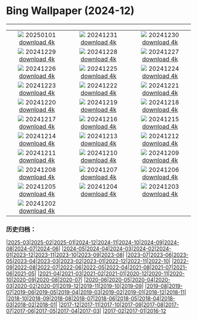 # Bing Wallpaper (2024-12)
**************
| | | |
| :----: | :----: | :----: |
| ![](https://www.bing.com/th?id=OHR.PolarBearSwim_EN-IN5843834952_1920x1080.jpg) 20250101 [download 4k](https://www.bing.com/th?id=OHR.PolarBearSwim_EN-IN5843834952_UHD.jpg) | ![](https://www.bing.com/th?id=OHR.RioNewYear_EN-IN5477298039_1920x1080.jpg) 20241231 [download 4k](https://www.bing.com/th?id=OHR.RioNewYear_EN-IN5477298039_UHD.jpg) | ![](https://www.bing.com/th?id=OHR.MountFieldNP_EN-IN2502905267_1920x1080.jpg) 20241230 [download 4k](https://www.bing.com/th?id=OHR.MountFieldNP_EN-IN2502905267_UHD.jpg) |
| ![](https://www.bing.com/th?id=OHR.BorobudurBells_EN-IN4195556883_1920x1080.jpg) 20241229 [download 4k](https://www.bing.com/th?id=OHR.BorobudurBells_EN-IN4195556883_UHD.jpg) | ![](https://www.bing.com/th?id=OHR.DudhsagarFalls_EN-IN8941732838_1920x1080.jpg) 20241228 [download 4k](https://www.bing.com/th?id=OHR.DudhsagarFalls_EN-IN8941732838_UHD.jpg) | ![](https://www.bing.com/th?id=OHR.LakeBledSnow_EN-IN8178018929_1920x1080.jpg) 20241227 [download 4k](https://www.bing.com/th?id=OHR.LakeBledSnow_EN-IN8178018929_UHD.jpg) |
| ![](https://www.bing.com/th?id=OHR.MouseholeXmas_EN-IN6968521248_1920x1080.jpg) 20241226 [download 4k](https://www.bing.com/th?id=OHR.MouseholeXmas_EN-IN6968521248_UHD.jpg) | ![](https://www.bing.com/th?id=OHR.ReindeerTrio_EN-IN0167081195_1920x1080.jpg) 20241225 [download 4k](https://www.bing.com/th?id=OHR.ReindeerTrio_EN-IN0167081195_UHD.jpg) | ![](https://www.bing.com/th?id=OHR.SantaSnowglobe_EN-IN0656724477_1920x1080.jpg) 20241224 [download 4k](https://www.bing.com/th?id=OHR.SantaSnowglobe_EN-IN0656724477_UHD.jpg) |
| ![](https://www.bing.com/th?id=OHR.DhamekStupa_EN-IN0403888448_1920x1080.jpg) 20241223 [download 4k](https://www.bing.com/th?id=OHR.DhamekStupa_EN-IN0403888448_UHD.jpg) | ![](https://www.bing.com/th?id=OHR.CrystalPier_EN-IN1061631248_1920x1080.jpg) 20241222 [download 4k](https://www.bing.com/th?id=OHR.CrystalPier_EN-IN1061631248_UHD.jpg) | ![](https://www.bing.com/th?id=OHR.SolsticeHalo_EN-IN0859597164_1920x1080.jpg) 20241221 [download 4k](https://www.bing.com/th?id=OHR.SolsticeHalo_EN-IN0859597164_UHD.jpg) |
| ![](https://www.bing.com/th?id=OHR.SantaClausVillage_EN-IN8131344842_1920x1080.jpg) 20241220 [download 4k](https://www.bing.com/th?id=OHR.SantaClausVillage_EN-IN8131344842_UHD.jpg) | ![](https://www.bing.com/th?id=OHR.SibiuRomania_EN-IN1994356758_1920x1080.jpg) 20241219 [download 4k](https://www.bing.com/th?id=OHR.SibiuRomania_EN-IN1994356758_UHD.jpg) | ![](https://www.bing.com/th?id=OHR.NutcrackerBallet_EN-IN5416156608_1920x1080.jpg) 20241218 [download 4k](https://www.bing.com/th?id=OHR.NutcrackerBallet_EN-IN5416156608_UHD.jpg) |
| ![](https://www.bing.com/th?id=OHR.ReinefjordenNorway_EN-IN1479907327_1920x1080.jpg) 20241217 [download 4k](https://www.bing.com/th?id=OHR.ReinefjordenNorway_EN-IN1479907327_UHD.jpg) | ![](https://www.bing.com/th?id=OHR.SalzburgSnow_EN-IN9939957339_1920x1080.jpg) 20241216 [download 4k](https://www.bing.com/th?id=OHR.SalzburgSnow_EN-IN9939957339_UHD.jpg) | ![](https://www.bing.com/th?id=OHR.MisurinaLake_EN-IN9075982875_1920x1080.jpg) 20241215 [download 4k](https://www.bing.com/th?id=OHR.MisurinaLake_EN-IN9075982875_UHD.jpg) |
| ![](https://www.bing.com/th?id=OHR.NorthernHawkOwl_EN-IN5021019692_1920x1080.jpg) 20241214 [download 4k](https://www.bing.com/th?id=OHR.NorthernHawkOwl_EN-IN5021019692_UHD.jpg) | ![](https://www.bing.com/th?id=OHR.ChristmasBudapest_EN-IN6422339047_1920x1080.jpg) 20241213 [download 4k](https://www.bing.com/th?id=OHR.ChristmasBudapest_EN-IN6422339047_UHD.jpg) | ![](https://www.bing.com/th?id=OHR.WildPoinsettia_EN-IN3091252841_1920x1080.jpg) 20241212 [download 4k](https://www.bing.com/th?id=OHR.WildPoinsettia_EN-IN3091252841_UHD.jpg) |
| ![](https://www.bing.com/th?id=OHR.DolomitesSky_EN-IN3020670588_1920x1080.jpg) 20241211 [download 4k](https://www.bing.com/th?id=OHR.DolomitesSky_EN-IN3020670588_UHD.jpg) | ![](https://www.bing.com/th?id=OHR.CornwallSnow_EN-IN2928995199_1920x1080.jpg) 20241210 [download 4k](https://www.bing.com/th?id=OHR.CornwallSnow_EN-IN2928995199_UHD.jpg) | ![](https://www.bing.com/th?id=OHR.GuanacosChile_EN-IN2873025405_1920x1080.jpg) 20241209 [download 4k](https://www.bing.com/th?id=OHR.GuanacosChile_EN-IN2873025405_UHD.jpg) |
| ![](https://www.bing.com/th?id=OHR.ReopeningNotreDame_EN-IN2799650925_1920x1080.jpg) 20241208 [download 4k](https://www.bing.com/th?id=OHR.ReopeningNotreDame_EN-IN2799650925_UHD.jpg) | ![](https://www.bing.com/th?id=OHR.OrchhaFort_EN-IN5765082916_1920x1080.jpg) 20241207 [download 4k](https://www.bing.com/th?id=OHR.OrchhaFort_EN-IN5765082916_UHD.jpg) | ![](https://www.bing.com/th?id=OHR.HelsinkiDusk_EN-IN5970913809_1920x1080.jpg) 20241206 [download 4k](https://www.bing.com/th?id=OHR.HelsinkiDusk_EN-IN5970913809_UHD.jpg) |
| ![](https://www.bing.com/th?id=OHR.MonoTufa_EN-IN2578939152_1920x1080.jpg) 20241205 [download 4k](https://www.bing.com/th?id=OHR.MonoTufa_EN-IN2578939152_UHD.jpg) | ![](https://www.bing.com/th?id=OHR.NavyDayIN_EN-IN0092273094_1920x1080.jpg) 20241204 [download 4k](https://www.bing.com/th?id=OHR.NavyDayIN_EN-IN0092273094_UHD.jpg) | ![](https://www.bing.com/th?id=OHR.JaipurFort_EN-IN9564090681_1920x1080.jpg) 20241203 [download 4k](https://www.bing.com/th?id=OHR.JaipurFort_EN-IN9564090681_UHD.jpg) |
| ![](https://www.bing.com/th?id=OHR.SnowMoose_EN-IN2006473446_1920x1080.jpg) 20241202 [download 4k](https://www.bing.com/th?id=OHR.SnowMoose_EN-IN2006473446_UHD.jpg) |  |  |

### 历史归档：

|[2025-03](2025-03/2025-03.md)|[2025-02](2025-02/2025-02.md)|[2025-01](2025-01/2025-01.md)|[2024-12](2024-12/2024-12.md)|[2024-11](2024-11/2024-11.md)|[2024-10](2024-10/2024-10.md)|[2024-09](2024-09/2024-09.md)|[2024-08](2024-08/2024-08.md)|[2024-07](2024-07/2024-07.md)|[2024-06](2024-06/2024-06.md)|
|[2024-05](2024-05/2024-05.md)|[2024-04](2024-04/2024-04.md)|[2024-03](2024-03/2024-03.md)|[2024-02](2024-02/2024-02.md)|[2024-01](2024-01/2024-01.md)|[2023-12](2023-12/2023-12.md)|[2023-11](2023-11/2023-11.md)|[2023-10](2023-10/2023-10.md)|[2023-09](2023-09/2023-09.md)|[2023-08](2023-08/2023-08.md)|
|[2023-07](2023-07/2023-07.md)|[2023-06](2023-06/2023-06.md)|[2023-05](2023-05/2023-05.md)|[2023-04](2023-04/2023-04.md)|[2023-03](2023-03/2023-03.md)|[2023-02](2023-02/2023-02.md)|[2023-01](2023-01/2023-01.md)|[2022-12](2022-12/2022-12.md)|[2022-11](2022-11/2022-11.md)|[2022-10](2022-10/2022-10.md)|
|[2022-09](2022-09/2022-09.md)|[2022-08](2022-08/2022-08.md)|[2022-07](2022-07/2022-07.md)|[2022-06](2022-06/2022-06.md)|[2022-05](2022-05/2022-05.md)|[2022-04](2022-04/2022-04.md)|[2021-08](2021-08/2021-08.md)|[2021-07](2021-07/2021-07.md)|[2021-06](2021-06/2021-06.md)|[2021-05](2021-05/2021-05.md)|
|[2021-04](2021-04/2021-04.md)|[2021-03](2021-03/2021-03.md)|[2021-02](2021-02/2021-02.md)|[2021-01](2021-01/2021-01.md)|[2020-12](2020-12/2020-12.md)|[2020-11](2020-11/2020-11.md)|[2020-10](2020-10/2020-10.md)|[2020-09](2020-09/2020-09.md)|[2020-08](2020-08/2020-08.md)|[2020-07](2020-07/2020-07.md)|
|[2020-06](2020-06/2020-06.md)|[2020-05](2020-05/2020-05.md)|[2020-04](2020-04/2020-04.md)|[2020-03](2020-03/2020-03.md)|[2020-02](2020-02/2020-02.md)|[2020-01](2020-01/2020-01.md)|[2019-12](2019-12/2019-12.md)|[2019-11](2019-11/2019-11.md)|[2019-10](2019-10/2019-10.md)|[2019-09](2019-09/2019-09.md)|
|[2019-08](2019-08/2019-08.md)|[2019-07](2019-07/2019-07.md)|[2019-06](2019-06/2019-06.md)|[2019-05](2019-05/2019-05.md)|[2019-04](2019-04/2019-04.md)|[2019-03](2019-03/2019-03.md)|[2019-02](2019-02/2019-02.md)|[2019-01](2019-01/2019-01.md)|[2018-12](2018-12/2018-12.md)|[2018-11](2018-11/2018-11.md)|
|[2018-10](2018-10/2018-10.md)|[2018-09](2018-09/2018-09.md)|[2018-08](2018-08/2018-08.md)|[2018-07](2018-07/2018-07.md)|[2018-06](2018-06/2018-06.md)|[2018-05](2018-05/2018-05.md)|[2018-04](2018-04/2018-04.md)|[2018-03](2018-03/2018-03.md)|[2018-02](2018-02/2018-02.md)|[2018-01](2018-01/2018-01.md)|
|[2017-12](2017-12/2017-12.md)|[2017-11](2017-11/2017-11.md)|[2017-10](2017-10/2017-10.md)|[2017-09](2017-09/2017-09.md)|[2017-08](2017-08/2017-08.md)|[2017-07](2017-07/2017-07.md)|[2017-06](2017-06/2017-06.md)|[2017-05](2017-05/2017-05.md)|[2017-04](2017-04/2017-04.md)|[2017-03](2017-03/2017-03.md)|
|[2017-02](2017-02/2017-02.md)|[2017-01](2017-01/2017-01.md)|[2016-12](2016-12/2016-12.md)